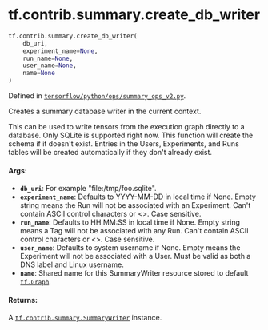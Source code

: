 <div itemscope itemtype="http://developers.google.com/ReferenceObject">
<meta itemprop="name" content="tf.contrib.summary.create_db_writer" />
<meta itemprop="path" content="Stable" />
</div>

# tf.contrib.summary.create_db_writer

``` python
tf.contrib.summary.create_db_writer(
    db_uri,
    experiment_name=None,
    run_name=None,
    user_name=None,
    name=None
)
```



Defined in [`tensorflow/python/ops/summary_ops_v2.py`](/code/stable/tensorflow/python/ops/summary_ops_v2.py).

Creates a summary database writer in the current context.

This can be used to write tensors from the execution graph directly
to a database. Only SQLite is supported right now. This function
will create the schema if it doesn't exist. Entries in the Users,
Experiments, and Runs tables will be created automatically if they
don't already exist.

#### Args:

* <b>`db_uri`</b>: For example "file:/tmp/foo.sqlite".
* <b>`experiment_name`</b>: Defaults to YYYY-MM-DD in local time if None.
    Empty string means the Run will not be associated with an
    Experiment. Can't contain ASCII control characters or <>. Case
    sensitive.
* <b>`run_name`</b>: Defaults to HH:MM:SS in local time if None. Empty string
    means a Tag will not be associated with any Run. Can't contain
    ASCII control characters or <>. Case sensitive.
* <b>`user_name`</b>: Defaults to system username if None. Empty means the
    Experiment will not be associated with a User. Must be valid as
    both a DNS label and Linux username.
* <b>`name`</b>: Shared name for this SummaryWriter resource stored to default
    <a href="../../../tf/Graph.md"><code>tf.Graph</code></a>.


#### Returns:

A <a href="../../../tf/contrib/summary/SummaryWriter.md"><code>tf.contrib.summary.SummaryWriter</code></a> instance.